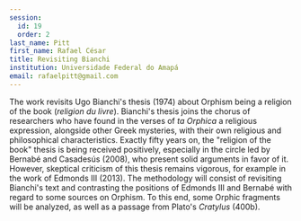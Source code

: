 ```yaml
---
session:
  id: 19
  order: 2
last_name: Pitt
first_name: Rafael César
title: Revisiting Bianchi
institution: Universidade Federal do Amapá
email: rafaelpitt@gmail.com
---
```


The work revisits Ugo Bianchi's thesis (1974) about Orphism being a religion of the book (*religion du livre*). Bianchi's thesis joins the chorus of researchers who have found in the verses of *ta Orphica* a religious expression, alongside other Greek mysteries, with their own religious and philosophical characteristics. Exactly fifty years on, the "religion of the book" thesis is being received positively, especially in the circle led by Bernabé and Casadesús (2008), who present solid arguments in favor of it. However, skeptical criticism of this thesis remains vigorous, for example in the work of Edmonds III (2013). The methodology will consist of revisiting Bianchi's text and contrasting the positions of Edmonds III and Bernabé with regard to some sources on Orphism. To this end, some Orphic fragments will be analyzed, as well as a passage from Plato's *Cratylus* (400b).
